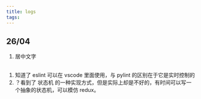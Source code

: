 ```yaml
---
title: logs
tags:
---
```

## 26/04
1. 居中文字
## 
1. 知道了 eslint 可以在 vscode 里面使用，与 pylint 的区别在于它是实时控制的
2. ？看到了 状态机 的一种实现方式，但是实际上却是不好的，有时间可以写一个抽象的状态机，可以模仿 redux。